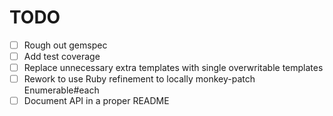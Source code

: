 TODO
====

- [ ] Rough out gemspec
- [ ] Add test coverage
- [ ] Replace unnecessary extra templates with single overwritable templates
- [ ] Rework to use Ruby refinement to locally monkey-patch Enumerable#each
- [ ] Document API in a proper README
